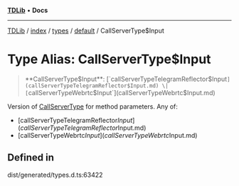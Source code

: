 [**TDLib**](../../../../../../README.md) • **Docs**

***

[TDLib](../../../../../../modules.md) / [index](../../../../../README.md) / [types](../../../README.md) / [default](../README.md) / CallServerType$Input

# Type Alias: CallServerType$Input

> **CallServerType$Input**: [`callServerTypeTelegramReflector$Input`](callServerTypeTelegramReflector$Input.md) \| [`callServerTypeWebrtc$Input`](callServerTypeWebrtc$Input.md)

Version of [CallServerType](CallServerType.md) for method parameters.
Any of:
- [callServerTypeTelegramReflector$Input](callServerTypeTelegramReflector$Input.md)
- [callServerTypeWebrtc$Input](callServerTypeWebrtc$Input.md)

## Defined in

dist/generated/types.d.ts:63422
